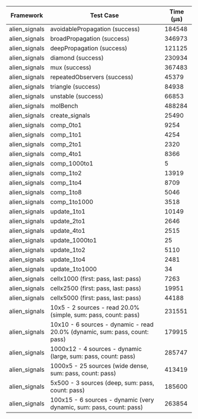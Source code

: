 | Framework | Test Case | Time (μs) |
| --- | --- | --- |
| alien_signals | avoidablePropagation (success) | 184548 |
| alien_signals | broadPropagation (success) | 346973 |
| alien_signals | deepPropagation (success) | 121125 |
| alien_signals | diamond (success) | 230934 |
| alien_signals | mux (success) | 367483 |
| alien_signals | repeatedObservers (success) | 45379 |
| alien_signals | triangle (success) | 84938 |
| alien_signals | unstable (success) | 66853 |
| alien_signals | molBench | 488284 |
| alien_signals | create_signals | 25490 |
| alien_signals | comp_0to1 | 9254 |
| alien_signals | comp_1to1 | 4254 |
| alien_signals | comp_2to1 | 2320 |
| alien_signals | comp_4to1 | 8366 |
| alien_signals | comp_1000to1 | 5 |
| alien_signals | comp_1to2 | 13919 |
| alien_signals | comp_1to4 | 8709 |
| alien_signals | comp_1to8 | 5046 |
| alien_signals | comp_1to1000 | 3518 |
| alien_signals | update_1to1 | 10149 |
| alien_signals | update_2to1 | 2646 |
| alien_signals | update_4to1 | 2515 |
| alien_signals | update_1000to1 | 25 |
| alien_signals | update_1to2 | 5110 |
| alien_signals | update_1to4 | 2481 |
| alien_signals | update_1to1000 | 34 |
| alien_signals | cellx1000 (first: pass, last: pass) | 7263 |
| alien_signals | cellx2500 (first: pass, last: pass) | 19951 |
| alien_signals | cellx5000 (first: pass, last: pass) | 44188 |
| alien_signals | 10x5 - 2 sources - read 20.0% (simple, sum: pass, count: pass) | 231551 |
| alien_signals | 10x10 - 6 sources - dynamic - read 20.0% (dynamic, sum: pass, count: pass) | 179915 |
| alien_signals | 1000x12 - 4 sources - dynamic (large, sum: pass, count: pass) | 285747 |
| alien_signals | 1000x5 - 25 sources (wide dense, sum: pass, count: pass) | 413419 |
| alien_signals | 5x500 - 3 sources (deep, sum: pass, count: pass) | 185600 |
| alien_signals | 100x15 - 6 sources - dynamic (very dynamic, sum: pass, count: pass) | 263854 |
